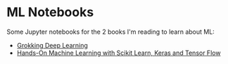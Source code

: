 # ML Notebooks

Some Jupyter notebooks for the 2 books I'm reading to learn about ML:

- [Grokking Deep Learning](https://github.com/castillobgr/ml/tree/master/grokking-deep-learning)
- [Hands-On Machine Learning with Scikit Learn, Keras and Tensor Flow](https://github.com/castillobgr/ml/tree/master/hands-on-ml)